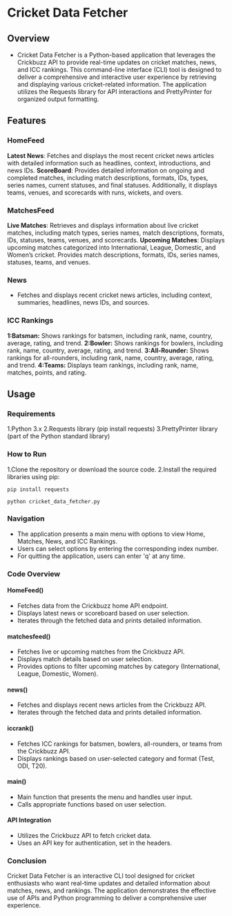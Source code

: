 # Cricket Data Fetcher

## Overview

  - Cricket Data Fetcher is a Python-based application that leverages the Crickbuzz API to provide real-time updates on cricket matches, news, and ICC rankings. This command-line interface (CLI) tool is designed to deliver a comprehensive and interactive user experience by retrieving and displaying various cricket-related information. The application utilizes the Requests library for API interactions and PrettyPrinter for organized output formatting.

## Features

  ### HomeFeed
  
   **Latest News**: Fetches and displays the most recent cricket news articles with detailed information such as headlines, context, introductions, and news IDs.
   **ScoreBoard**: Provides detailed information on ongoing and completed matches, including match descriptions, formats, IDs, types, series names, current statuses, and final statuses. Additionally, it displays teams, venues, and scorecards with runs, wickets, and overs.
  
  ### MatchesFeed
  **Live Matches**: Retrieves and displays information about live cricket matches, including match types, series names, match descriptions, formats, IDs, statuses, teams, venues, and scorecards.
  **Upcoming Matches**: Displays upcoming matches categorized into International, League, Domestic, and Women’s cricket. Provides match descriptions, formats, IDs, series names, statuses, teams, and venues.
  
  ### News
  - Fetches and displays recent cricket news articles, including context, summaries, headlines, news IDs, and sources.
  
  ### ICC Rankings
  **1:Batsman:** Shows rankings for batsmen, including rank, name, country, average, rating, and trend.
  **2:Bowler:** Shows rankings for bowlers, including rank, name, country, average, rating, and trend.
  **3:All-Rounder:** Shows rankings for all-rounders, including rank, name, country, average, rating, and trend.
  **4:Teams:** Displays team rankings, including rank, name, matches, points, and rating.
  
  ## Usage
  ### Requirements
  1.Python 3.x
  2.Requests library (pip install requests)
  3.PrettyPrinter library (part of the Python standard library)

  ### How to Run
  1.Clone the repository or download the source code.
  2.Install the required libraries using pip:

  
    pip install requests

    python cricket_data_fetcher.py
  
  ### Navigation
  
  - The application presents a main menu with options to view Home, Matches, News, and ICC Rankings.
  - Users can select options by entering the corresponding index number.
  - For quitting the application, users can enter 'q' at any time.

### Code Overview
  #### HomeFeed()
  - Fetches data from the Crickbuzz home API endpoint.
  - Displays latest news or scoreboard based on user selection.
  - Iterates through the fetched data and prints detailed information.
  #### matchesfeed()
  - Fetches live or upcoming matches from the Crickbuzz API.
  - Displays match details based on user selection.
  - Provides options to filter upcoming matches by category (International, League, Domestic, Women).
  #### news()
  - Fetches and displays recent news articles from the Crickbuzz API.
  - Iterates through the fetched data and prints detailed information.
  #### iccrank()
  - Fetches ICC rankings for batsmen, bowlers, all-rounders, or teams from the Crickbuzz API.
  - Displays rankings based on user-selected category and format (Test, ODI, T20).
  #### main()
  - Main function that presents the menu and handles user input.
  - Calls appropriate functions based on user selection.
  #### API Integration
  - Utilizes the Crickbuzz API to fetch cricket data.
  - Uses an API key for authentication, set in the headers.

### Conclusion
Cricket Data Fetcher is an interactive CLI tool designed for cricket enthusiasts who want real-time updates and detailed information about matches, news, and rankings. The application demonstrates the effective use of APIs and Python programming to deliver a comprehensive user experience.

